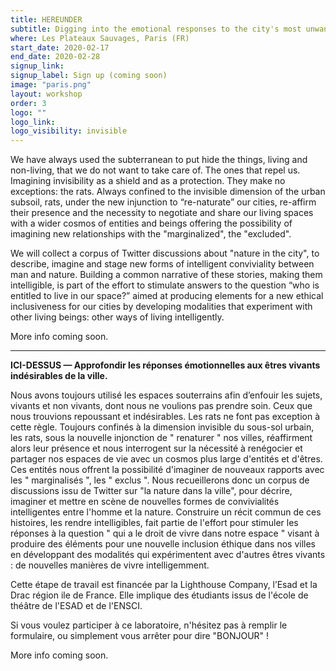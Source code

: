 ```yaml
---
title: HEREUNDER
subtitle: Digging into the emotional responses to the city's most unwanted living beings.
where: Les Plateaux Sauvages, Paris (FR)
start_date: 2020-02-17
end_date: 2020-02-28
signup_link:
signup_label: Sign up (coming soon)
image: "paris.png"
layout: workshop
order: 3
logo: ""
logo_link:
logo_visibility: invisible
---
```


We have always used the subterranean to put hide the things, living and non-living, that we do not want to take care of. The ones that repel us. Imagining invisibility as a shield and as a protection. They make no exceptions: the rats. Always confined to the invisible dimension of the urban subsoil, rats, under the new injunction to “re-naturate” our cities, re-affirm their presence and the necessity to negotiate and share our living spaces with a wider cosmos of entities and beings offering the possibility of imagining new relationships with the "marginalized", the "excluded".

We will collect a corpus of Twitter discussions about "nature in the city", to describe, imagine and stage new forms of intelligent conviviality between man and nature. Building a common narrative of these stories, making them intelligible, is part of the effort to stimulate answers to the question “who is entitled to live in our space?” aimed at producing elements for a new ethical inclusiveness for our cities by developing modalities that experiment with other living beings: other ways of living intelligently.

More info coming soon.

<hr>


**ICI-DESSUS — Approfondir les réponses émotionnelles aux êtres vivants indésirables de la ville.**

Nous avons toujours utilisé les espaces souterrains afin d’enfouir les sujets, vivants et non vivants, dont nous ne voulions pas prendre soin. Ceux que nous trouvions repoussant et indésirables. Les rats ne font pas exception à cette règle. Toujours confinés à la dimension invisible du sous-sol urbain, les rats, sous la nouvelle injonction de " renaturer " nos villes, réaffirment alors leur présence et nous interrogent sur la nécessité à renégocier et partager nos espaces de vie avec un cosmos plus large d'entités et d'êtres. Ces entités nous offrent la possibilité d'imaginer de nouveaux rapports avec les " marginalisés ", les " exclus ". Nous recueillerons donc un corpus de discussions issu de Twitter sur "la nature dans la ville", pour décrire, imaginer et mettre en scène de nouvelles formes de convivialités intelligentes entre l'homme et la nature. Construire un récit commun de ces histoires, les rendre intelligibles, fait partie de l'effort pour stimuler les réponses à la question " qui a le droit de vivre dans notre espace " visant à produire des éléments pour une nouvelle inclusion éthique dans nos villes en développant des modalités qui expérimentent avec d'autres êtres vivants : de nouvelles manières de vivre intelligemment.

Cette étape de travail est financée par la Lighthouse Company, l’Esad et la Drac région ile de France. Elle implique des étudiants issus de l'école de théâtre de l'ESAD et de l'ENSCI.

Si vous voulez participer à ce laboratoire, n'hésitez pas à remplir le formulaire, ou simplement vous arrêter pour dire "BONJOUR" !

More info coming soon.
